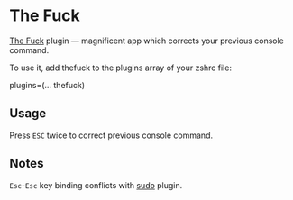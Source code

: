 # The Fuck

[The Fuck](https://github.com/nvbn/thefuck) plugin — magnificent app which corrects your previous console command.

To use it, add thefuck to the plugins array of your zshrc file:

plugins=(... thefuck)

## Usage
Press `ESC` twice to correct previous console command.

## Notes
`Esc`-`Esc` key binding conflicts with [sudo](https://github.com/ThoTrung/ohmyzsh/tree/master/plugins/sudo) plugin.
